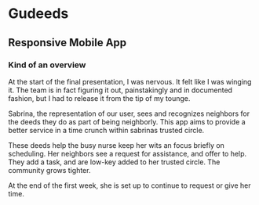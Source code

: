 # Gudeeds

## Responsive Mobile App

### Kind of an overview
At the start of the final presentation, I was nervous.  It felt like I was winging it.  The team is in fact figuring it out, painstakingly and in documented fashion, but I had to release it from the tip of my tounge.  

Sabrina, the representation of our user, sees and recognizes neighbors for the deeds they do as part of being neighborly.  This app aims to provide a better service in a time crunch within sabrinas trusted circle. 

These deeds help the busy nurse keep her wits an focus briefly on scheduling.  Her neighbors see a request for assistance, and offer to help.  They add a task, and are low-key added to her trusted circle.  The community grows tighter.

At the end of the first week, she is set up to continue to request or give her time.
